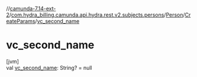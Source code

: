 //[camunda-7.14-ext-2](../../../../index.md)/[com.hydra_billing.camunda.api.hydra.rest.v2.subjects.persons](../../index.md)/[Person](../index.md)/[CreateParams](index.md)/[vc_second_name](vc_second_name.md)

# vc_second_name

[jvm]\
val [vc_second_name](vc_second_name.md): String? = null
